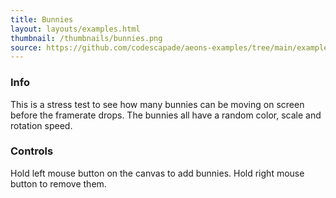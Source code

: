 ```yaml
---
title: Bunnies
layout: layouts/examples.html
thumbnail: /thumbnails/bunnies.png
source: https://github.com/codescapade/aeons-examples/tree/main/examples/bunnies
---
```


### Info
This is a stress test to see how many bunnies can be moving on screen before the framerate drops. The bunnies all have a random 
color, scale and rotation speed.


### Controls
Hold left mouse button on the canvas to add bunnies.  Hold right mouse button to remove them.